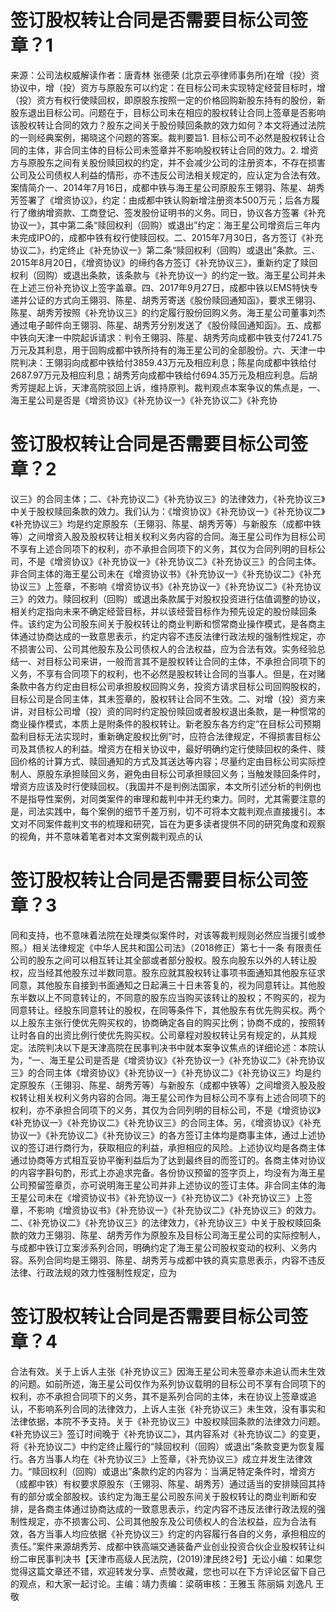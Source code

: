 # 签订股权转让合同是否需要目标公司签章？1

来源：公司法权威解读作者：唐青林 张德荣  (北京云亭律师事务所)在增（投）资协议中，增（投）资方与原股东可以约定：在目标公司未实现特定经营目标时，增（投）资方有权行使赎回权，即原股东按照一定的价格回购新股东持有的股份，新股东退出目标公司。问题在于，目标公司未在相应的股权转让合同上签章是否影响该股权转让合同的效力？股东之间关于股份赎回条款的效力如何？本文将通过法院的一则经典案例，揭晓这个问题的答案。裁判要旨1. 目标公司不必然是股权转让合同的主体，非合同主体的目标公司未签章并不影响股权转让合同的效力。2. 增资方与原股东之间有关股份赎回权的约定，并不会减少公司的注册资本，不存在损害公司及公司债权人利益的情形，亦不违反公司法相关规定的，应认定为合法有效。案情简介一、2014年7月16日，成都中铁与海王星公司原股东王翎羽、陈星、胡秀芳签署了《增资协议》，约定：由成都中铁认购新增注册资本500万元；后各方履行了缴纳增资款、工商登记、签发股份证明书的义务。同日，协议各方签署《补充协议一》，其中第二条“赎回权利（回购）或退出”约定：海王星公司增资后三年内未完成IPO的，成都中铁有权行使赎回权。二、2015年7月30日，各方签订《补充协议二》，约定终止《补充协议一》第二条“赎回权利（回购）或退出”条款。三、2015年8月20日，《增资协议》的缔约各方签订《补充协议三》，重新约定了赎回权利（回购）或退出条款，该条款与《补充协议一》的约定一致。海王星公司并未在上述三份补充协议上签字盖章。四、2017年9月27日，成都中铁以EMS特快专递并公证的方式向王翎羽、陈星、胡秀芳寄送《股份赎回通知函》，要求王翎羽、陈星、胡秀芳按照《补充协议三》的约定履行股份回购义务。海王星公司董事刘杰通过电子邮件向王翎羽、陈星、胡秀芳分别发送了《股份赎回通知函》。五、成都中铁向天津一中院起诉请求：判令王翎羽、陈星、胡秀芳向成都中铁支付7241.75万元及其利息，用于回购成都中铁所持有的海王星公司的全部股份。六、天津一中院判决：王翎羽向成都中铁给付3859.43万元及相应利息；陈星向成都中铁给付2687.97万元及相应利息；胡秀芳向成都中铁给付694.35万元及相应利息。后胡秀芳提起上诉，天津高院驳回上诉，维持原判。裁判观点本案争议的焦点是，一、海王星公司是否是《增资协议》《补充协议一》《补充协议二》《补充协

# 签订股权转让合同是否需要目标公司签章？2

议三》的合同主体；二、《补充协议二》《补充协议三》的法律效力，《补充协议三》中关于股权赎回条款的效力。我们认为：《增资协议》《补充协议一》《补充协议二》《补充协议三》均是约定原股东（王翎羽、陈星、胡秀芳等）与新股东（成都中铁等）之间增资入股及股权转让相关权利义务内容的合同。海王星公司作为目标公司不享有上述合同项下的权利，亦不承担合同项下的义务，其仅为合同列明的目标公司，不是《增资协议》《补充协议一》《补充协议二》《补充协议三》的合同主体。非合同主体的海王星公司未在《增资协议书》《补充协议一》《补充协议二》《补充协议三》上签章，不影响《增资协议书》《补充协议一》《补充协议二》《补充协议三》的效力。赎回权利（回购）或退出条款属于对股权投资进行估值调整的协议，相关约定指向未来不确定经营目标，并以该经营目标作为预先设定的股份赎回条件。该约定为公司股东间关于股权转让的商业判断和惯常商业操作模式，是各商主体通过协商达成的一致意思表示，约定内容不违反法律行政法规的强制性规定，亦不损害公司、公司其他股东及公司债权人的合法权益，应为合法有效。实务经验总结一、对目标公司来讲，一般而言其不是股权转让合同的主体，不承担合同项下的义务，不享有合同项下的权利，也不必然是股权转让合同的当事人。但是，在对赌条款中各方约定由目标公司承担股权回购义务，投资方请求目标公司回购股权的，目标公司是合同主体，其未签章的，股权转让合同不生效。二、对增（投）资方来讲，对目标公司增（投）资的同时约定股份赎回或者股权退出条款，是一种惯常的商业操作模式，本质上是附条件的股权转让。新老股东各方约定“在目标公司预期盈利目标无法实现时，重新确定股权比例”时，应符合法律规定，不得损害目标公司及其债权人的利益。增资方在相关协议中，最好明确约定行使赎回权的条件、赎回价格的计算方式、赎回通知的方式及其送达等内容；尽量约定由目标公司实际控制人、原股东承担赎回义务，避免由目标公司承担赎回义务；当触发赎回条件时，增资方应该及时行使赎回权。（我国并不是判例法国家，本文所引述分析的判例也不是指导性案例，对同类案件的审理和裁判中并无约束力。同时，尤其需要注意的是，司法实践中，每个案例的细节千差万别，切不可将本文裁判观点直接援引。本文对不同案件裁判文书的梳理和研究，旨在为更多读者提供不同的研究角度和观察的视角，并不意味着笔者对本文案例裁判观点的认

# 签订股权转让合同是否需要目标公司签章？3

同和支持，也不意味着法院在处理类似案件时，对该等裁判规则必然应当援引或参照。）相关法律规定《中华人民共和国公司法》（2018修正）第七十一条  有限责任公司的股东之间可以相互转让其全部或者部分股权。股东向股东以外的人转让股权，应当经其他股东过半数同意。股东应就其股权转让事项书面通知其他股东征求同意，其他股东自接到书面通知之日起满三十日未答复的，视为同意转让。其他股东半数以上不同意转让的，不同意的股东应当购买该转让的股权；不购买的，视为同意转让。经股东同意转让的股权，在同等条件下，其他股东有优先购买权。两个以上股东主张行使优先购买权的，协商确定各自的购买比例；协商不成的，按照转让时各自的出资比例行使优先购买权。公司章程对股权转让另有规定的，从其规定。法院判决以下是天津高院在民事判决书中就本案争议焦点的详细论述：本院认为，“一、海王星公司是否是《增资协议》《补充协议一》《补充协议二》《补充协议三》的合同主体《增资协议》《补充协议一》《补充协议二》《补充协议三》均是约定原股东（王翎羽、陈星、胡秀芳等）与新股东（成都中铁等）之间增资入股及股权转让相关权利义务内容的合同。海王星公司作为目标公司不享有上述合同项下的权利，亦不承担合同项下的义务，其仅为合同列明的目标公司，不是《增资协议》《补充协议一》《补充协议二》《补充协议三》的合同主体。另，《增资协议》《补充协议一》《补充协议二》《补充协议三》的各方签订主体均是商事主体，通过上述协议的签订进行商行为，获取相应的利益，承担相应的风险。上述协议均是各商主体通过协商等方式相互妥协平衡利益后为了达到最终目的而签订的。各商主体对协议的内容字斟句酌，形式上亦追求完备。各份协议预留的签字页上，均没有为海王星公司预留签章页，亦可说明海王星公司并非上述协议的签订主体。非合同主体的海王星公司未在《增资协议书》《补充协议一》《补充协议二》《补充协议三》上签章，不影响《增资协议书》《补充协议一》《补充协议二》《补充协议三》的效力。二、《补充协议二》《补充协议三》的法律效力，《补充协议三》中关于股权赎回条款的效力王翎羽、陈星、胡秀芳作为原股东及目标公司海王星公司的实际控制人，与成都中铁订立案涉系列合同，明确约定了海王星公司股权变动的权利、义务内容。系列合同均是王翎羽、陈星、胡秀芳与成都中铁的真实意思表示，内容不违反法律、行政法规的效力性强制性规定，应为

# 签订股权转让合同是否需要目标公司签章？4

合法有效。关于上诉人主张《补充协议三》因海王星公司未签章亦未追认而未生效的问题。如前所述，海王星公司仅作为系列协议载明的目标公司不享有合同项下的权利，亦不承担合同项下的义务，其不是系列合同的主体，未在协议上签章或追认，不影响系列合同的法律效力，上诉人主张《补充协议三》未生效，没有事实和法律依据，本院不予支持。关于《补充协议三》中股权赎回条款的法律效力问题。《补充协议三》签订时间晚于《补充协议二》，其内容系对《补充协议二》的变更，将《补充协议二》中约定终止履行的“赎回权利（回购）或退出”条款变更为恢复履行。各方当事人均在《补充协议三》上签章，《补充协议三》成立并发生法律效力。“赎回权利（回购）或退出”条款约定的内容为：当满足特定条件时，增资方（成都中铁）有权要求原股东（王翎羽、陈星、胡秀芳）通过适当的安排赎回其持有的部分或全部股权。该约定为海王星公司股东间关于股权转让的商业判断和安排，是各商主体通过协商达成的一致意思表示，约定内容不违反法律行政法规的强制性规定，亦不损害公司、公司其他股东及公司债权人的合法权益，应为合法有效，各方当事人均应依据《补充协议三》约定的内容履行各自的义务，承担相应的责任。”案件来源胡秀芳、成都中铁高端交通装备产业创业投资合伙企业股权转让纠纷二审民事判决书【天津市高级人民法院，(2019)津民终2号】无讼小编：如果您觉得这篇文章还不错，欢迎转发分享、点赞收藏，您也可以在下方评论区留下自己的观点，和大家一起讨论。主编：靖力责编：梁萌审核：王雅玉 陈丽娟 刘逸凡 王敬

